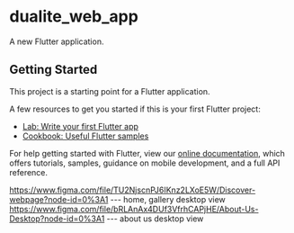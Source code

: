 # dualite_web_app

A new Flutter application.

## Getting Started

This project is a starting point for a Flutter application.

A few resources to get you started if this is your first Flutter project:

- [Lab: Write your first Flutter app](https://flutter.dev/docs/get-started/codelab)
- [Cookbook: Useful Flutter samples](https://flutter.dev/docs/cookbook)

For help getting started with Flutter, view our
[online documentation](https://flutter.dev/docs), which offers tutorials,
samples, guidance on mobile development, and a full API reference.


https://www.figma.com/file/TU2NjscnPJ6IKnz2LXoE5W/Discover-webpage?node-id=0%3A1 --- home, gallery desktop view
https://www.figma.com/file/bRLAnAx4DUf3VfrhCAPjHE/About-Us-Desktop?node-id=0%3A1 --- about us desktop view

